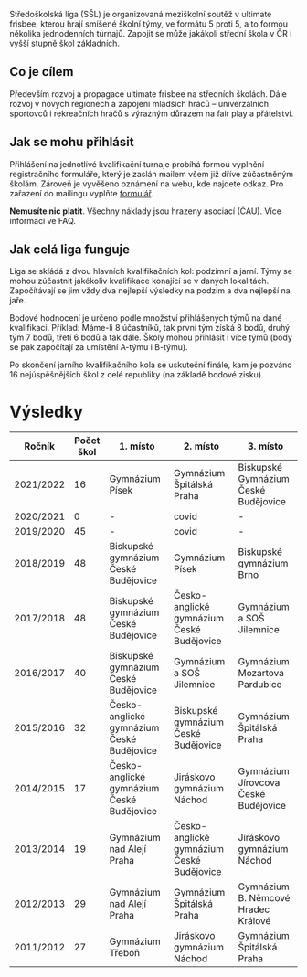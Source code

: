 Středoškolská liga (SŠL) je organizovaná meziškolní soutěž v ultimate frisbee, kterou hrají smíšené školní týmy, ve formátu 5 proti 5, a to formou několika jednodenních turnajů. Zapojit se může jakákoli střední škola v ČR i vyšší stupně škol základních.

## Co je cílem

Především rozvoj a propagace ultimate frisbee na středních školách. Dále rozvoj v nových regionech a zapojení mladších hráčů –⁠ univerzálních sportovců i rekreačních hráčů s výrazným důrazem na fair play a přátelství.

## Jak se mohu přihlásit

Přihlášení na jednotlivé kvalifikační turnaje probíhá formou vyplnění registračního formuláře, který je zaslán mailem všem již dříve zúčastněným školám. Zároveň je vyvěšeno oznámení na webu, kde najdete odkaz. Pro zařazení do mailingu vyplňte [formulář](https://forms.gle/ZuJAfVrN1nwpg1gL9).

**Nemusíte nic platit**. Všechny náklady jsou hrazeny asociací (ČAU). Více informací ve FAQ.

## Jak celá liga funguje

Liga se skládá z dvou hlavních kvalifikačních kol: podzimní a jarní. Týmy se mohou zúčastnit jakékoliv kvalifikace konající se v daných lokalitách. Započítávají se jim vždy dva nejlepší výsledky na podzim a dva nejlepší na jaře.

Bodové hodnocení je určeno podle množství přihlášených týmů na dané kvalifikaci. Příklad: Máme-li 8 účastníků, tak první tým získá 8 bodů, druhý tým 7 bodů, třetí 6 bodů a tak dále. Školy mohou přihlásit i více týmů (body se pak započítají za umístění A-týmu i B-týmu).

Po skončení jarního kvalifikačního kola se uskuteční finále, kam je pozváno 16 nejúspěšnějších škol z celé republiky (na základě bodové zisku).

# Výsledky

| Ročník    | Počet škol | 1. místo                    | 2. místo                    | 3. místo                            |
| --------- | ---------- | --------------------------- | --------------------------- | ----------------------------------- |
| 2021/2022 | 16         |    Gymnázium Písek		      |       Gymnázium Špitálská Praha                      |    Biskupské Gymnázium České Budějovice           |
| 2020/2021 | 0          |                    -    |              covid               |              -                       |
| 2019/2020 | 45         |                    -    |              covid               |              -                       |
| 2018/2019 | 48         | Biskupské gymnázium České Budějovice      | Gymnázium Písek             | Biskupské gymnázium Brno            |
| 2017/2018 | 48         | Biskupské gymnázium České Budějovice      | Česko-anglické gymnázium České Budějovice | Gymnázium a SOŠ Jilemnice           |
| 2016/2017 | 40         | Biskupské gymnázium České Budějovice      | Gymnázium a SOŠ Jilemnice   | Gymnázium Mozartova Pardubice       |
| 2015/2016 | 32         | Česko-anglické gymnázium České Budějovice | Biskupské gymnázium České Budějovice      | Gymnázium Špitálská Praha           |
| 2014/2015 | 17         | Česko-anglické gymnázium České Budějovice | Jiráskovo gymnázium Náchod  | Gymnázium Jírovcova České Budějovice              |
| 2013/2014 | 19         | Gymnázium nad Alejí Praha   | Česko-anglické gymnázium České Budějovice | Jiráskovo gymnázium Náchod          |
| 2012/2013 | 29         | Gymnázium nad Alejí Praha   | Gymnázium Špitálská Praha   | Gymnázium B. Němcové Hradec Králové |
| 2011/2012 | 27         | Gymnázium Třeboň            | Jiráskovo gymnázium Náchod  | Gymnázium Špitálská Praha           |
